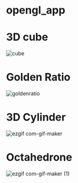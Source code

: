 # opengl_app

# 3D cube 
![cube](https://user-images.githubusercontent.com/77375933/146384742-03899ed1-9b0d-4f44-9cf3-e811f52b49cd.gif)
# Golden Ratio
![goldenratio](https://user-images.githubusercontent.com/77375933/146385922-067e1266-9ae8-488d-a2a7-ac6a38833b94.gif)
# 3D Cylinder
![ezgif com-gif-maker](https://user-images.githubusercontent.com/77375933/146386161-c999898a-36b8-47a1-8312-c37b7c3f06c6.gif)
# Octahedrone
![ezgif com-gif-maker (1)](https://user-images.githubusercontent.com/77375933/146386537-6573bb71-2b0e-46d2-bc2b-b4966ae2e354.gif)
